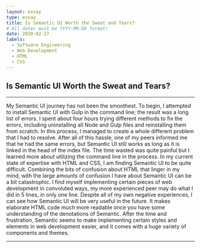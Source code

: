 ```yaml
---
layout: essay
type: essay
title: Is Semantic UI Worth the Sweat and Tears?
# All dates must be YYYY-MM-DD format!
date: 2020-02-27
labels:
  - Software Engineering
  - Web Development
  - HTML
  - CSS
---
```


## Is Semantic UI Worth the Sweat and Tears?
<hr>
My Semantic UI journey has not been the smoothest. To begin, I attempted to install Semantic UI with Gulp in the command line; the result was a long list of errors. I spent about four hours trying different methods to fix the errors, including uninstalling all Node and Gulp files and reinstalling them from scratch. In this process, I managed to create a whole different problem that I had to resolve. After all of this hassle, one of my peers informed me that he had the same errors, but Semantic UI still works as long as it is linked in the head of the index file. The time wasted was quite painful but I learned more about utilizing the command line in the process.
In my current state of expertise with HTML and CSS, I am finding Semantic UI to be quite difficult. Combining the bits of confusion about HTML that linger in my mind, with the large amounts of confusion I have about Semantic UI can be a bit catastrophic. I find myself implementing certain pieces of web development in convoluted ways, my more experienced peer may do what I did in 5 lines, in only one line. 
	Despite all of my own negative experiences, I can see how Semantic UI will be very useful in the future. It makes elaborate HTML code much more readable once you have some understanding of the denotations of Semantic. After the time and frustration, Semantic seems to make implementing certain styles and elements in web development easier, and it comes with a huge variety of components and themes.
<hr>
